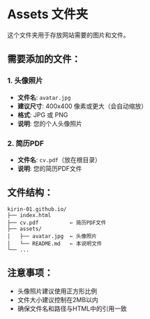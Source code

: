 # Assets 文件夹

这个文件夹用于存放网站需要的图片和文件。

## 需要添加的文件：

### 1. 头像照片
- **文件名**: `avatar.jpg`
- **建议尺寸**: 400x400 像素或更大（会自动缩放）
- **格式**: JPG 或 PNG
- **说明**: 您的个人头像照片

### 2. 简历PDF
- **文件名**: `cv.pdf`（放在根目录）
- **说明**: 您的简历PDF文件

## 文件结构：
```
kirin-01.github.io/
├── index.html
├── cv.pdf          ← 简历PDF文件
├── assets/
│   ├── avatar.jpg  ← 头像照片
│   └── README.md   ← 本说明文件
└── ...
```

## 注意事项：
- 头像照片建议使用正方形比例
- 文件大小建议控制在2MB以内
- 确保文件名和路径与HTML中的引用一致
